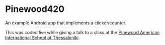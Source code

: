 # Pinewood420
An example Android app that implements a clicker/counter.

This was coded live while giving a talk to a class at the [Pinewood American International School of Thessaloniki](http://www.pinewood.gr/).
